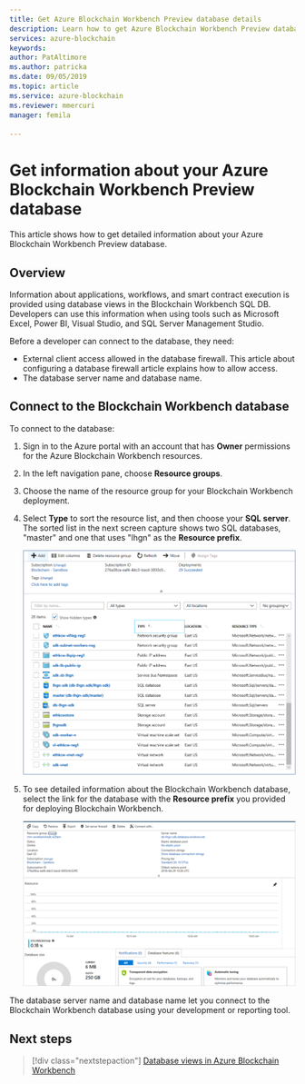 ```yaml
---
title: Get Azure Blockchain Workbench Preview database details
description: Learn how to get Azure Blockchain Workbench Preview database and database server information.
services: azure-blockchain
keywords: 
author: PatAltimore
ms.author: patricka
ms.date: 09/05/2019
ms.topic: article
ms.service: azure-blockchain
ms.reviewer: mmercuri
manager: femila

---
```


# Get information about your Azure Blockchain Workbench Preview database

This article shows how to get detailed information about your Azure Blockchain Workbench Preview database.

## Overview

Information about applications, workflows, and smart contract execution is provided using database views in the Blockchain Workbench SQL DB. Developers can use this information when using tools such as Microsoft Excel, Power BI, Visual Studio, and SQL Server Management Studio.

Before a developer can connect to the database, they need:

* External client access allowed in the database firewall. This article about configuring a database firewall article explains how to allow access.
* The database server name and database name.

## Connect to the Blockchain Workbench database

To connect to the database:

1. Sign in to the Azure portal with an account that has **Owner** permissions for the Azure Blockchain Workbench resources.
2. In the left navigation pane, choose **Resource groups**.
3. Choose the name of the resource group for your Blockchain Workbench deployment.
4. Select **Type** to sort the resource list, and then choose your **SQL server**. The sorted list in the next screen capture shows two SQL databases, "master" and one that uses "lhgn" as the **Resource prefix**.

   ![Sorted Blockchain Workbench resource list](./media/getdb-details/sorted-workbench-resource-list.png)

5. To see detailed information about the Blockchain Workbench database, select the link for the database with the **Resource prefix** you provided for deploying Blockchain Workbench.

   ![Database details](./media/getdb-details/workbench-db-details.png)

The database server name and database name let you connect to the Blockchain Workbench database using your development or reporting tool.

## Next steps

> [!div class="nextstepaction"]
> [Database views in Azure Blockchain Workbench](database-views.md)
